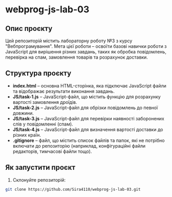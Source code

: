 # webprog-js-lab-03

## Опис проєкту

Цей репозиторій містить лабораторну роботу №3 з курсу "Вебпрограмування". Мета цієї роботи – освоїти базові навички роботи з JavaScript для вирішення різних завдань, таких як обробка повідомлень, перевірка на спам, замовлення товарів та розрахунок доставки.

## Структура проєкту

- **index.html** – основна HTML-сторінка, яка підключає JavaScript файли та відображає результати виконання завдань.
- **JS/task-1.js** – JavaScript-файл, що містить функцію для розрахунку вартості замовлення дроїдів.
- **JS/task-2.js** – JavaScript-файл для обрізки повідомлень до певної довжини.
- **JS/task-3.js** – JavaScript-файл для перевірки наявності заборонених слів у повідомленні (спам).
- **JS/task-4.js** – JavaScript-файл для визначення вартості доставки до різних країн.
- **.gitignore** – файл, що містить список файлів та папок, які не потрібно включати до репозиторію (наприклад, конфігураційні файли редакторів, тимчасові файли тощо).

## Як запустити проєкт

1. Склонуйте репозиторій:

```bash
git clone https://github.com/Sira4110/webprog-js-lab-03.git
```
